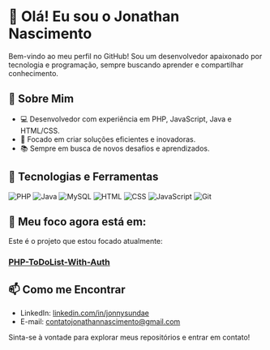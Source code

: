 # 👋 Olá! Eu sou o Jonathan Nascimento

Bem-vindo ao meu perfil no GitHub! Sou um desenvolvedor apaixonado por tecnologia e programação, sempre buscando aprender e compartilhar conhecimento.

## 🚀 Sobre Mim

- 💻 Desenvolvedor com experiência em PHP, JavaScript, Java e HTML/CSS.
- 🎯 Focado em criar soluções eficientes e inovadoras.
- 📚 Sempre em busca de novos desafios e aprendizados.

## 🔧 Tecnologias e Ferramentas

![PHP](https://img.shields.io/badge/-PHP-777BB4?style=flat-square&logo=php&logoColor=white)
![Java](https://img.shields.io/badge/-Java-007396?style=flat-square&logo=java&logoColor=white)
![MySQL](https://img.shields.io/badge/-MySQL-4479A1?style=flat-square&logo=mysql&logoColor=white)
![HTML](https://img.shields.io/badge/-HTML-F05032?style=flat-square&logo=HTML5&logoColor=white)
![CSS](https://img.shields.io/badge/-CSS-1572B6?style=flat-square&logo=css3&logoColor=white)
![JavaScript](https://img.shields.io/badge/-JavaScript-F7DF1E?style=flat-square&logo=javascript&logoColor=black)
![Git](https://img.shields.io/badge/-Git-F05032?style=flat-square&logo=git&logoColor=white)


## 📂 Meu foco agora está em:

Este é o projeto que estou focado atualmente:

### [PHP-ToDoList-With-Auth](https://github.com/jonnysundae/PHP-ToDoList-With-Auth)


## 📫 Como me Encontrar

- LinkedIn: [linkedin.com/in/jonnysundae](https://www.linkedin.com/in/jonathandasilvanascimento/)
- E-mail: [contatojonathannascimento@gmail.com](mailto:contatojonathannascimento@gmail.com)

Sinta-se à vontade para explorar meus repositórios e entrar em contato!
